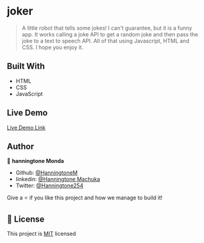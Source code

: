 # joker

> A little robot that tells some jokes! I can't guarantee, but it is a funny app. It works calling a joke API to get a random joke and then pass the joke to a text to speech API. All of that using Javascript, HTML and CSS. I hope you enjoy it.


## Built With

- HTML
- CSS
- JavaScript

## Live Demo

[Live Demo Link](https://hanningtonem.github.io/joker/)

## Author

👤 **hanningtone Monda**

- Github: [@HanningtoneM](https://github.com/HanningtoneM)
- linkedin: [@Hanningtone Machuka](https://www.linkedin.com/in/hanningtone-machuka-58501722a)
- Twitter: [@Hanningtone254](https://twitter.com/Hanningtone254?t=YVXXz9EZzOhR5vPi3DlHDQ&s=09)



Give a ⭐️ if you like this project and how we manage to build it!

## 📝 License

This project is [MIT](./MIT.md) licensed